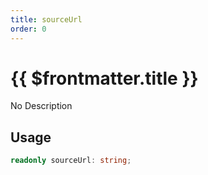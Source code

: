 ```yaml
---
title: sourceUrl
order: 0
---
```


# {{ $frontmatter.title }}

No Description

## Usage

```ts
readonly sourceUrl: string;
```
